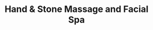 ---
title: "Hand & Stone Massage and Facial Spa"
url: /peoria/hand-and-stone-massage-and-facial-spa/
shop: massage
---